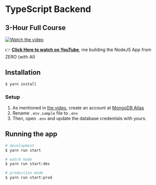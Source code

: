 # TypeScript Backend

## 3-Hour Full Course
[![Watch the video](https://i1.ytimg.com/vi/3xBPCwZAN7w/maxresdefault.jpg)](https://youtu.be/3xBPCwZAN7w)

👉 **[Click Here to watch on YouTube](https://youtu.be/3xBPCwZAN7w)**, me building the NodeJS App from ZERO (with AI) 


## Installation

```bash
$ yarn install
```


### Setup
1. As mentioned in [the video](https://youtu.be/3xBPCwZAN7w), create an account at [MongoDB Atlas](https://www.mongodb.com/atlas/database)
2. Rename `.env.sample` file to `.env`
3. Then, open `.env` and update the database credentials with yours.


## Running the app

```bash
# development
$ yarn run start

# watch mode
$ yarn run start:dev

# production mode
$ yarn run start:prod

